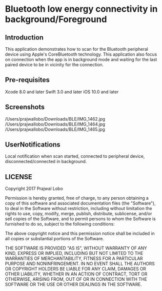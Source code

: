 

# Bluetooth low energy connectivity in background/Foreground


## Introduction

This application demonstrates how to scan for the Bluetooth peripheral device using Apple's CoreBluetooth technology. This application also focus on connection when the app is in background mode and waiting for the last paired device to be in vicinity for the connection.

## Pre-requisites

Xcode 8.0 and later
Swift 3.0 and later
iOS 10.0 and later


## Screenshots
/Users/prajwallobo/Downloads/BLE/IMG_1462.jpg
/Users/prajwallobo/Downloads/BLE/IMG_1464.jpg
/Users/prajwallobo/Downloads/BLE/IMG_1465.jpg
## UserNotifications

Local notification when scan started, connected to peripheral device, disconnected/connected in background.

## LICENSE
Copyright 2017 Prajwal Lobo

Permission is hereby granted, free of charge, to any person obtaining a copy of this software and associated documentation files (the "Software"), to deal in the Software without restriction, including without limitation the rights to use, copy, modify, merge, publish, distribute, sublicense, and/or sell copies of the Software, and to permit persons to whom the Software is furnished to do so, subject to the following conditions:

The above copyright notice and this permission notice shall be included in all copies or substantial portions of the Software.

THE SOFTWARE IS PROVIDED "AS IS", WITHOUT WARRANTY OF ANY KIND, EXPRESS OR IMPLIED, INCLUDING BUT NOT LIMITED TO THE WARRANTIES OF MERCHANTABILITY, FITNESS FOR A PARTICULAR PURPOSE AND NONINFRINGEMENT. IN NO EVENT SHALL THE AUTHORS OR COPYRIGHT HOLDERS BE LIABLE FOR ANY CLAIM, DAMAGES OR OTHER LIABILITY, WHETHER IN AN ACTION OF CONTRACT, TORT OR OTHERWISE, ARISING FROM, OUT OF OR IN CONNECTION WITH THE SOFTWARE OR THE USE OR OTHER DEALINGS IN THE SOFTWARE.




